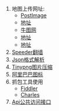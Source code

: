1. 地图上传网址:  
	- [PostImage](https://postimages.org/)  
	- [地址](http://www.bbvdd.com/)  
	- [牛图网](https://www.niupic.com/)  
	- [地址](https://imgbb.com/)  
	- [地址](http://xiaofengsky.free.fr/)  
2. [Speeder翻墙](https://www.speederss.best/user)  
3. [Json格式解析](http://json.cn/)  
4. [Tinypng图片压缩](https://tinypng.com/)  
5. [阿里巴巴图标](https://www.iconfont.cn/home/index?spm=a313x.7781069.1998910419.2)  
6. 抓包工具使用  
	- [Fiddler](https://www.cnblogs.com/yyhh/p/5140852.html)  
	- [Charles](https://www.cnblogs.com/peng-lan/p/11242954.html)  
7. [Api公共访问接口](https://www.jianshu.com/p/727c87f14ca8)
